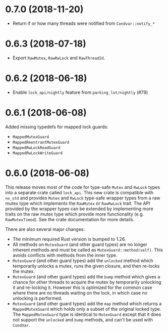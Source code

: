 0.7.0 (2018-11-20)
==================

- Return if or how many threads were notified from `Condvar::notify_*`

0.6.3 (2018-07-18)
==================

- Export `RawMutex`, `RawRwLock` and `RawThreadId`.

0.6.2 (2018-06-18)
==================

- Enable `lock_api/nightly` feature from `parking_lot/nightly` (#79)

0.6.1 (2018-06-08)
==================

Added missing typedefs for mapped lock guards:

- `MappedMutexGuard`
- `MappedReentrantMutexGuard`
- `MappedRwLockReadGuard`
- `MappedRwLockWriteGuard`

0.6.0 (2018-06-08)
==================

This release moves most of the code for type-safe `Mutex` and `RwLock` types
into a separate crate called `lock_api`. This new crate is compatible with
`no_std` and provides `Mutex` and `RwLock` type-safe wrapper types from a
raw mutex type which implements the `RawMutex` or `RawRwLock` trait. The API
provided by the wrapper types can be extended by implementing more traits on the
raw mutex type which provide more functionality (e.g. `RawMutexTimed`). See the
crate documentation for more details.

There are also several major changes:

- The minimum required Rust version is bumped to 1.26.
- All methods on `MutexGuard` (and other guard types) are no longer inherent
  methods and must be called as `MutexGuard::method(self)`. This avoids
  conflicts with methods from the inner type.
- `MutexGuard` (and other guard types) add the `unlocked` method which
  temporarily unlocks a mutex, runs the given closure, and then re-locks the
   mutex.
- `MutexGuard` (and other guard types) add the `bump` method which gives a
  chance for other threads to acquire the mutex by temporarily unlocking it and
  re-locking it. However this is optimized for the common case where there are
  no threads waiting on the lock, in which case no unlocking is performed.
- `MutexGuard` (and other guard types) add the `map` method which returns a
  `MappedMutexGuard` which holds only a subset of the original locked type. The
  `MappedMutexGuard` type is identical to `MutexGuard` except that it does not
  support the `unlocked` and `bump` methods, and can't be used with `CondVar`.
